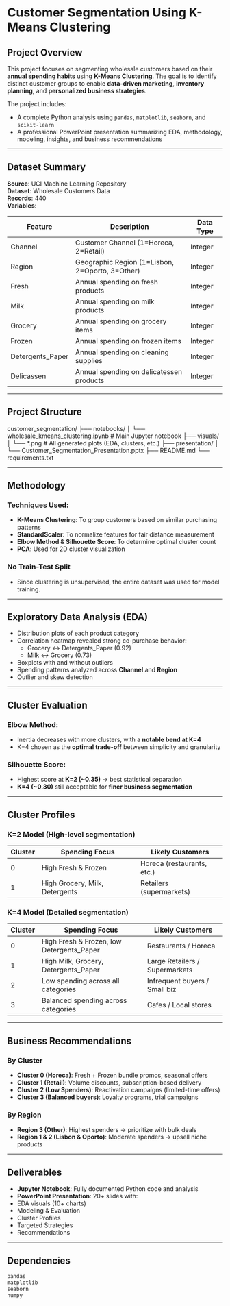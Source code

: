 # Customer Segmentation Using K-Means Clustering

## Project Overview
This project focuses on segmenting wholesale customers based on their **annual spending habits** using **K-Means Clustering**. The goal is to identify distinct customer groups to enable **data-driven marketing**, **inventory planning**, and **personalized business strategies**.

The project includes:
- A complete Python analysis using `pandas`, `matplotlib`, `seaborn`, and `scikit-learn`
- A professional PowerPoint presentation summarizing EDA, methodology, modeling, insights, and business recommendations

---

## Dataset Summary

**Source**: UCI Machine Learning Repository  
**Dataset**: Wholesale Customers Data  
**Records**: 440  
**Variables**:

| Feature            | Description                                       | Data Type |
|--------------------|---------------------------------------------------|-----------|
| Channel            | Customer Channel (1=Horeca, 2=Retail)             | Integer   |
| Region             | Geographic Region (1=Lisbon, 2=Oporto, 3=Other)   | Integer   |
| Fresh              | Annual spending on fresh products                 | Integer   |
| Milk               | Annual spending on milk products                  | Integer   |
| Grocery            | Annual spending on grocery items                  | Integer   |
| Frozen             | Annual spending on frozen items                   | Integer   |
| Detergents_Paper   | Annual spending on cleaning supplies              | Integer   |
| Delicassen         | Annual spending on delicatessen products          | Integer   |

---

## Project Structure

customer_segmentation/
├── notebooks/
│ └── wholesale_kmeans_clustering.ipynb # Main Jupyter notebook
├── visuals/
│ └── *.png # All generated plots (EDA, clusters, etc.)
├── presentation/
│ └── Customer_Segmentation_Presentation.pptx
├── README.md
└── requirements.txt

---

##  Methodology

### Techniques Used:
- **K-Means Clustering**: To group customers based on similar purchasing patterns
- **StandardScaler**: To normalize features for fair distance measurement
- **Elbow Method & Silhouette Score**: To determine optimal cluster count
- **PCA**: Used for 2D cluster visualization

### No Train-Test Split
- Since clustering is unsupervised, the entire dataset was used for model training.

---

## Exploratory Data Analysis (EDA)

- Distribution plots of each product category
- Correlation heatmap revealed strong co-purchase behavior:
  - Grocery ↔ Detergents_Paper (0.92)
  - Milk ↔ Grocery (0.73)
- Boxplots with and without outliers
- Spending patterns analyzed across **Channel** and **Region**
- Outlier and skew detection

---

## Cluster Evaluation

### Elbow Method:
- Inertia decreases with more clusters, with a **notable bend at K=4**
- K=4 chosen as the **optimal trade-off** between simplicity and granularity

### Silhouette Score:
- Highest score at **K=2 (~0.35)** → best statistical separation
- **K=4 (~0.30)** still acceptable for **finer business segmentation**

---

## Cluster Profiles

###  **K=2 Model** (High-level segmentation)

| Cluster | Spending Focus                  | Likely Customers         |
|---------|----------------------------------|---------------------------|
| 0       | High Fresh & Frozen              | Horeca (restaurants, etc.)|
| 1       | High Grocery, Milk, Detergents   | Retailers (supermarkets) |

###  **K=4 Model** (Detailed segmentation)

| Cluster | Spending Focus                               | Likely Customers             |
|---------|------------------------------------------------|-------------------------------|
| 0       | High Fresh & Frozen, low Detergents_Paper     | Restaurants / Horeca         |
| 1       | High Milk, Grocery, Detergents_Paper          | Large Retailers / Supermarkets|
| 2       | Low spending across all categories            | Infrequent buyers / Small biz |
| 3       | Balanced spending across categories           | Cafes / Local stores          |

---

## Business Recommendations

### By Cluster
- **Cluster 0 (Horeca)**: Fresh + Frozen bundle promos, seasonal offers
- **Cluster 1 (Retail)**: Volume discounts, subscription-based delivery
- **Cluster 2 (Low Spenders)**: Reactivation campaigns (limited-time offers)
- **Cluster 3 (Balanced buyers)**: Loyalty programs, trial campaigns

### By Region
- **Region 3 (Other)**: Highest spenders → prioritize with bulk deals
- **Region 1 & 2 (Lisbon & Oporto)**: Moderate spenders → upsell niche products

---

## Deliverables

-  **Jupyter Notebook**: Fully documented Python code and analysis
-  **PowerPoint Presentation**: 20+ slides with:
  - EDA visuals (10+ charts)
  - Modeling & Evaluation
  - Cluster Profiles
  - Targeted Strategies
  - Recommendations

---

## Dependencies

```txt
pandas
matplotlib
seaborn
numpy

